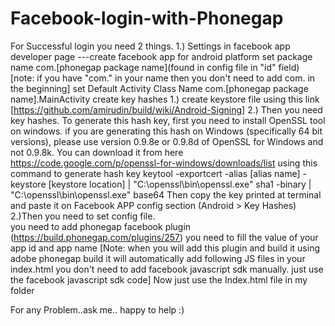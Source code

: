 Facebook-login-with-Phonegap
============================
For Successful login you need 2 things.
1.) Settings in facebook app developer page
---create facebook app for android platform
     set package name com.[phonegap package name](found in config file in "id" field)
     [note: if you have "com." in your name then you don't need to add com. in the beginning]
     set Default Activity Class Name  com.[phonegap package name].MainActivity
     create key hashes 
        1.) create keystore file using this link [https://github.com/amirudin/build/wiki/Android-Signing]
        2.) Then you need key hashes. To generate this hash key, first you need to install OpenSSL tool on windows.
            if you are generating this hash on Windows (specifically 64 bit versions), 
            please use version 0.9.8e or 0.9.8d of OpenSSL for Windows and not 0.9.8k.
            You can download it from here https://code.google.com/p/openssl-for-windows/downloads/list
            using this command to generate hash key 
            keytool -exportcert -alias [alias name] -keystore [keystore location] | "C:\openssl\bin\openssl.exe" sha1 -binary | "C:\openssl\bin\openssl.exe" base64
      Then copy the key printed at terminal and paste it on Facebook APP config section (Android > Key Hashes)
2.)Then you need to set config file.  
    you need to add phonegap facebook plugin (https://build.phonegap.com/plugins/257)
        you need to fill the value of your app id and app name
    [Note: when you will add this plugin and build it using adobe phonegap build it will automatically add following JS files in your index.html
    <script src="cordova.js"></script>
	    <!-- cordova facebook plugin -->
		<script src="cdv-plugin-fb-connect.js"></script>
	    <!-- facebook js sdk -->
		<script src="facebook-js-sdk.js"></script>
		you don't need to add facebook javascript sdk manually. just use the facebook javascript sdk code]
	Now just use the Index.html file in my folder
	
For any Problem..ask me.. happy to help :)
